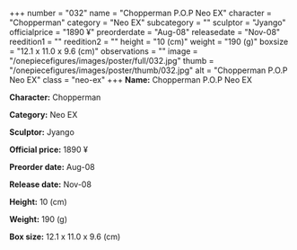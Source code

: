 +++
number = "032"
name = "Chopperman P.O.P Neo EX"
character = "Chopperman"
category = "Neo EX"
subcategory = ""
sculptor = "Jyango"
officialprice = "1890 ¥"
preorderdate = "Aug-08"
releasedate = "Nov-08"
reedition1 = ""
reedition2 = ""
height = "10 (cm)"
weight = "190 (g)"
boxsize = "12.1 x 11.0 x 9.6 (cm)"
observations = ""
image = "/onepiecefigures/images/poster/full/032.jpg"
thumb = "/onepiecefigures/images/poster/thumb/032.jpg"
alt = "Chopperman P.O.P Neo EX"
class = "neo-ex"
+++
**Name:** Chopperman P.O.P Neo EX

**Character:** Chopperman

**Category:** Neo EX 

**Sculptor:** Jyango

**Official price:** 1890 ¥

**Preorder date:** Aug-08

**Release date:** Nov-08

**Height:** 10 (cm)

**Weight:** 190 (g)

**Box size:** 12.1 x 11.0 x 9.6 (cm)
